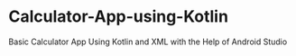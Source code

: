 # Calculator-App-using-Kotlin
Basic Calculator App Using Kotlin and XML with the Help of Android Studio
